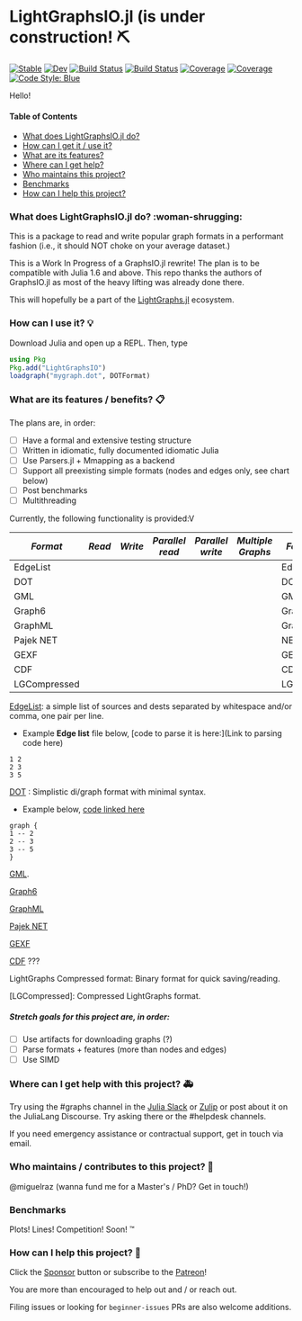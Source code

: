 # LightGraphsIO.jl (is under construction! :pick:
[![Stable](https://img.shields.io/badge/docs-stable-blue.svg)](https://miguelraz.github.io/LightGraphsIO.jl/stable) [![Dev](https://img.shields.io/badge/docs-dev-blue.svg)](https://miguelraz.github.io/LightGraphsIO.jl/dev) [![Build Status](https://github.com/miguelraz/LightGraphsIO.jl/workflows/CI/badge.svg)](https://github.com/miguelraz/LightGraphsIO.jl/actions) 
[![Build Status](https://ci.appveyor.com/api/projects/status/github/miguelraz/LightGraphsIO.jl?svg=true)](https://ci.appveyor.com/project/miguelraz/LightGraphsIO-jl) [![Coverage](https://codecov.io/gh/miguelraz/LightGraphsIO.jl/branch/master/graph/badge.svg)](https://codecov.io/gh/miguelraz/LightGraphsIO.jl) [![Coverage](https://coveralls.io/repos/github/miguelraz/LightGraphsIO.jl/badge.svg?branch=master)](https://coveralls.io/github/miguelraz/LightGraphsIO.jl?branch=master) [![Code Style: Blue](https://img.shields.io/badge/code%20style-blue-4495d1.svg)](https://github.com/invenia/BlueStyle)

Hello! 

#### Table of Contents
* [What does LightGraphsIO.jl do?](https://github.com/miguelraz/LightGraphsIO.jl#what-does-lightgraphsiojl-do)
* [How can I get it / use it?](https://github.com/miguelraz/LightGraphsIO.jl#how-can-i-use-it)
* [What are its features?](https://github.com/miguelraz/LightGraphsIO.jl#what-are-its-features--benefits)
* [Where can I get help?](https://github.com/miguelraz/LightGraphsIO.jl#where-can-i-get-help-with-this-project)
* [Who maintains this project?](https://github.com/miguelraz/LightGraphsIO.jl#who-maintains--contributes-to-this-project)
* [Benchmarks](https://github.com/miguelraz/LightGraphsIO.jl#benchmarks)
* [How can I help this project?](https://github.com/miguelraz/LightGraphsIO.jl#how-can-i-help-this-project)

### What does LightGraphsIO.jl do? :woman-shrugging:

This is a package to read and write popular graph formats in a performant fashion (i.e., it should NOT choke on your average dataset.)

This is a Work In Progress of a GraphsIO.jl rewrite! The plan is to be compatible with Julia 1.6 and above. This repo thanks the authors of GraphsIO.jl as most of the heavy lifting was already done there.

This will hopefully be a part of the [LightGraphs.jl]() ecosystem.

### How can I use it? :bulb:

Download Julia and open up a REPL. Then, type

```julia
using Pkg
Pkg.add("LightGraphsIO")
loadgraph("mygraph.dot", DOTFormat)
```

### What are its features / benefits? :clipboard:

The plans are, in order:
 
- [ ] Have a formal and extensive testing structure
- [ ] Written in idiomatic, fully documented idiomatic Julia
- [ ] Use Parsers.jl + Mmapping as a backend
- [ ] Support all preexisting simple formats (nodes and edges only, see chart below)
- [ ] Post benchmarks
- [ ] Multithreading

Currently, the following functionality is provided:V

| *Format*     | *Read* | *Write* | *Parallel read* | *Parallel write* | *Multiple Graphs* | *Format Name*    |
|--------------|------|-------|---------------|----------------|-----------------|----------------|
| EdgeList     |      |       |               |                |                 | EdgeListFormat |
| DOT          |      |       |               |                |                 | DOTFormat      |
| GML          |      |       |               |                |                 | GMLFormat      |
| Graph6       |      |       |               |                |                 | Graph6Format   |
| GraphML      |      |       |               |                |                 | GraphMLFormat  |
| Pajek NET    |      |       |               |                |                 | NETFormat      |
| GEXF         |      |       |               |                |                 | GEXFFormat     |
| CDF          |      |       |               |                |                 | CDFFormat      |
| LGCompressed |      |       |               |                |                 | LGCompressed   |



[EdgeList](http://rosalind.info/glossary/algo-edge-list-format/#:~:text=The%20first%20line%20contains%20two,as%20weighted%20and%20unweighted%20graphs.): a simple list of sources and dests separated by whitespace and/or comma, one pair per line.

* Example **Edge list** file below, [code to parse it is here:](Link to parsing code here)

```
1 2
2 3
3 5
```

[DOT](https://en.wikipedia.org/wiki/DOT_(graph_description_language)) : Simplistic di/graph format with minimal syntax.

* Example below, [code linked here]()

```
graph {
1 -- 2
2 -- 3
3 -- 5
}
```


[GML](https://en.wikipedia.org/wiki/Graph_Modelling_Language).

[Graph6](https://users.cecs.anu.edu.au/~bdm/data/formats.html)

[GraphML](https://en.wikipedia.org/wiki/GraphML)

[Pajek NET](https://gephi.org/users/supported-graph-formats/pajek-net-format/)

[GEXF](https://gephi.org/gexf/format/)

[CDF]() ???

LightGraphs Compressed format: Binary format for quick saving/reading.


[LGCompressed]: Compressed LightGraphs format.

##### Stretch goals for this project are, in order:

- [ ] Use artifacts for downloading graphs (?)
- [ ] Parse formats + features (more than nodes and edges)
- [ ] Use SIMD

### Where can I get help with this project? :ambulance:

Try using the #graphs channel in the [Julia Slack]() or [Zulip]() or post about it on the JuliaLang Discourse. Try asking there or the #helpdesk channels.

If you need emergency assistance or contractual support, get in touch via email.

### Who maintains / contributes to this project? :handshake:

@miguelraz (wanna fund me for a Master's / PhD? Get in touch!)

### Benchmarks

Plots! Lines! Competition! Soon! :tm:

### How can I help this project? :muscle:

Click the [Sponsor]() button or subscribe to the [Patreon]()!

You are more than encouraged to help out and / or reach out.

Filing issues or looking for `beginner-issues` PRs are also welcome additions.

